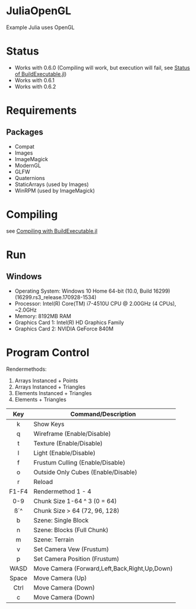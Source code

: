 # JuliaOpenGL
Example Julia uses OpenGL

# Status
* Works with 0.6.0 (Compiling will work, but execution will fail, see [Status of BuildExecutable.jl](https://github.com/Gilga/BuildExecutable.jl#status))
* Works with 0.6.1
* Works with 0.6.2

# Requirements
## Packages
* Compat
* Images
* ImageMagick
* ModernGL
* GLFW
* Quaternions
* StaticArrays (used by Images)
* WinRPM (used by ImageMagick)

# Compiling
see [Compiling with BuildExecutable.jl](https://github.com/Gilga/BuildExecutable.jl#compiling)

# Run
## Windows
* Operating System: Windows 10 Home 64-bit (10.0, Build 16299) (16299.rs3_release.170928-1534)
* Processor: Intel(R) Core(TM) i7-4510U CPU @ 2.00GHz (4 CPUs), ~2.0GHz
* Memory: 8192MB RAM
* Graphics Card 1: Intel(R) HD Graphics Family
* Graphics Card 2: NVIDIA GeForce 840M

# Program Control
Rendermethods: 
1. Arrays Instanced + Points
2. Arrays Instanced + Triangles
3. Elements Instanced + Triangles
4. Elements + Triangles

| Key | Command/Description
|:---:| ---
|  k  | Show Keys
|  q  | Wireframe (Enable/Disable)     
|  t  | Texture (Enable/Disable)
|  l  | Light (Enable/Disable)
|  f  | Frustum Culling (Enable/Disable)
|  o  | Outside Only Cubes (Enable/Disable)
|  r  | Reload
|F1-F4| Rendermethod 1 - 4
| 0-9 | Chunk Size 1-64 ^ 3 (0 = 64)
| ß´^ | Chunk Size > 64 (72, 96, 128)
|  b  | Szene: Single Block
|  n  | Szene: Blocks (Full Chunk)
|  m  | Szene: Terrain
|  v  | Set Camera Vew (Frustum)
|  p  | Set Camera Position (Frustum)
| WASD| Move Camera (Forward,Left,Back,Right,Up,Down)
|Space| Move Camera (Up)
|Ctrl | Move Camera (Down)
|  c  | Move Camera (Down)
